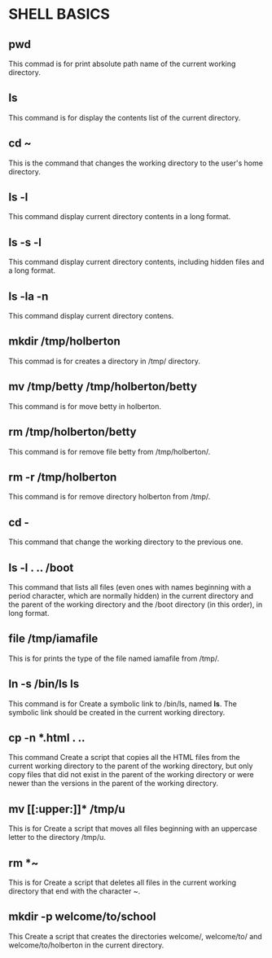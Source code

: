 # SHELL BASICS

## pwd

This commad is for print absolute path name of the current working directory.

## ls

This command is for display the contents list of the current directory.

## cd ~

This is the command that changes the working directory to the user's home directory.

## ls -l

This command display current directory contents in a long format.

## ls -s -l

This command display current directory contents, including hidden files and a long format.

## ls -la -n

This command display current directory contens.

## mkdir /tmp/holberton

This commad is for creates a directory in /tmp/ directory.

## mv /tmp/betty /tmp/holberton/betty

This command is for move betty in holberton.

## rm /tmp/holberton/betty

This command is for remove file betty from /tmp/holberton/.

## rm -r /tmp/holberton

This command is for remove directory holberton from /tmp/.

## cd - 

This command that change the working directory to the previous one.

## ls -l . .. /boot

This command that lists all files (even ones with names beginning with a period character, which are normally hidden) in the current directory and the parent of the working directory and the /boot directory (in this order), in long format.

## file /tmp/iamafile

This is for prints the type of the file named iamafile from /tmp/.

## ln -s /bin/ls __ls__

This command is for Create a symbolic link to /bin/ls, named __ls__. The symbolic link should be created in the current working directory.

## cp -n *.html . ..

This command Create a script that copies all the HTML files from the current working directory to the parent of the working directory, but only copy files that did not exist in the parent of the working directory or were newer than the versions in the parent of the working directory.

## mv [[:upper:]]* /tmp/u

This is for Create a script that moves all files beginning with an uppercase letter to the directory /tmp/u.

## rm *~

This is for Create a script that deletes all files in the current working directory that end with the character ~.

## mkdir -p welcome/to/school

This Create a script that creates the directories welcome/, welcome/to/ and welcome/to/holberton in the current directory.

## 
